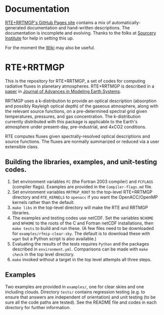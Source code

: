 # Documentation

[RTE+RRTMGP's GitHub Pages site](https://earth-system-radiation.github.io/rte-rrtmgp/) contains
a mix of automatically-generated documentation and hand-written descriptions. The documentation is
incomplete and evolving. Thanks to the folks at [Sourcery Institute](https://www.sourceryinstitute.org)
for help in setting this up. 

For the moment the [Wiki](https://github.com/earth-system-radiation/rte-rrtmgp/wiki) may also be useful.

# RTE+RRTMGP

This is the repository for RTE+RRTMGP, a set of codes for computing radiative fluxes in planetary atmospheres. RTE+RRTMGP is described in a [paper](https://doi.org/10.1029/2019MS001621) in [Journal of Advances in Modeling Earth Systems](http://james.agu.org).

RRTMGP uses a k-distribution to provide an optical description (absorption and possibly Rayleigh optical depth) of the gaseous atmosphere, along with the relevant source functions, on a pre-determined spectral grid given temperatures, pressures, and gas concentration. The k-distribution currently distributed with this package is applicable to the Earth's atmosphere under present-day, pre-industrial, and 4xCO2 conditions.

RTE computes fluxes given spectrally-resolved optical descriptions and source functions. The fluxes are normally summarized or reduced via a user extensible class.


## Building the libraries, examples, and unit-testing codes.

1. Set environment variables `FC` (the Fortran 2003 compiler) and `FCFLAGS` (compiler flags). Examples are provided in the `Compiler-flags.md` file.
2. Set environment variables `RRTMGP_ROOT` to the top-level RTE+RRTMGP directory and `RTE_KERNELS` to `openacc` if you want the OpenACC/OpenMP kernels rather than the default.
3. `make libs` in the top-level directory will make the RTE and RRTMGP libraries.
4. The examples and testing codes use netCDF. Set the variables `NCHOME` and `NFHOME` to the roots of the C and Fortran netCDF installations, then `make tests` to build and run these. (A few files need to be downloaded for `examples/rfmip-clear-sky`. The default is to download these with `wget` but a Python script is also available.)
5. Evaluating the results of the tests requires `Python` and the packages described in `environment.yml`. Comparisons can be made with `make check` in the top level directory.
6. `make` invoked without a target in the top level attempts all three steps.

## Examples

Two examples are provided in `examples/`, one for clear skies and one including clouds. Directory `tests/` contains regression testing (e.g. to ensure that answers are independent of orientation) and unit testing (to be sure all the code paths are tested). See the README file and codes in each directory for further information.
